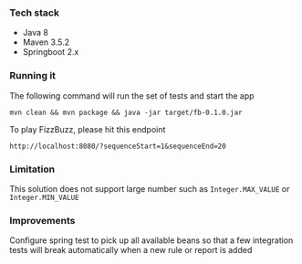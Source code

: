 ### Tech stack
- Java 8
- Maven 3.5.2
- Springboot 2.x

### Running it
The following command will run the set of tests and start the app

`mvn clean && mvn package && java -jar target/fb-0.1.0.jar`

To play FizzBuzz, please hit this endpoint

`http://localhost:8080/?sequenceStart=1&sequenceEnd=20`


### Limitation
This solution does not support large number such as `Integer.MAX_VALUE` or `Integer.MIN_VALUE`

### Improvements
Configure spring test to pick up all available beans so that a few integration tests will break automatically when a new rule or report is added

